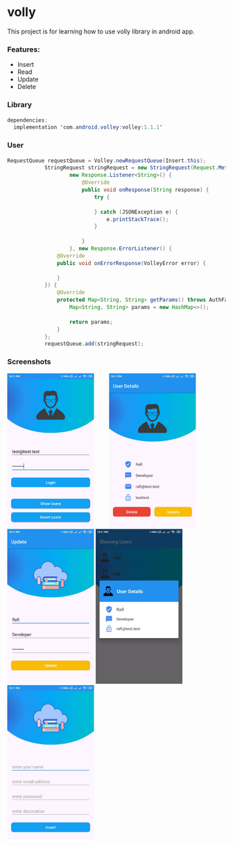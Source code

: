 # volly

This project is for learning how to use volly library in android app.

### Features:
  - Insert
  - Read
  - Update
  - Delete
  
### Library

```java
dependencies:
  implementation 'com.android.volley:volley:1.1.1'
```

### User

```java
RequestQueue requestQueue = Volley.newRequestQueue(Insert.this);
            StringRequest stringRequest = new StringRequest(Request.Method.POST, Api,
                    new Response.Listener<String>() {
                        @Override
                        public void onResponse(String response) {
                            try {
                            
                            } catch (JSONException e) {
                                e.printStackTrace();
                            }

                        }
                    }, new Response.ErrorListener() {
                @Override
                public void onErrorResponse(VolleyError error) {
                
                }
            }) {
                @Override
                protected Map<String, String> getParams() throws AuthFailureError {
                    Map<String, String> params = new HashMap<>();

                    return params;
                }
            };
            requestQueue.add(stringRequest);
```

### Screenshots
<img src="screenshots/one.jpg" width="200"> &nbsp;&nbsp;&nbsp;&nbsp;&nbsp;&nbsp;&nbsp;&nbsp;<img src="screenshots/two.jpg" width="200">&nbsp;&nbsp;&nbsp;&nbsp;&nbsp;&nbsp;&nbsp;&nbsp; <img src="screenshots/three.jpg" width="200">
<img src="screenshots/four.jpg" width="200"> &nbsp;&nbsp;&nbsp;&nbsp;&nbsp;&nbsp;&nbsp;&nbsp; <img src="screenshots/five.jpg" width="200">
